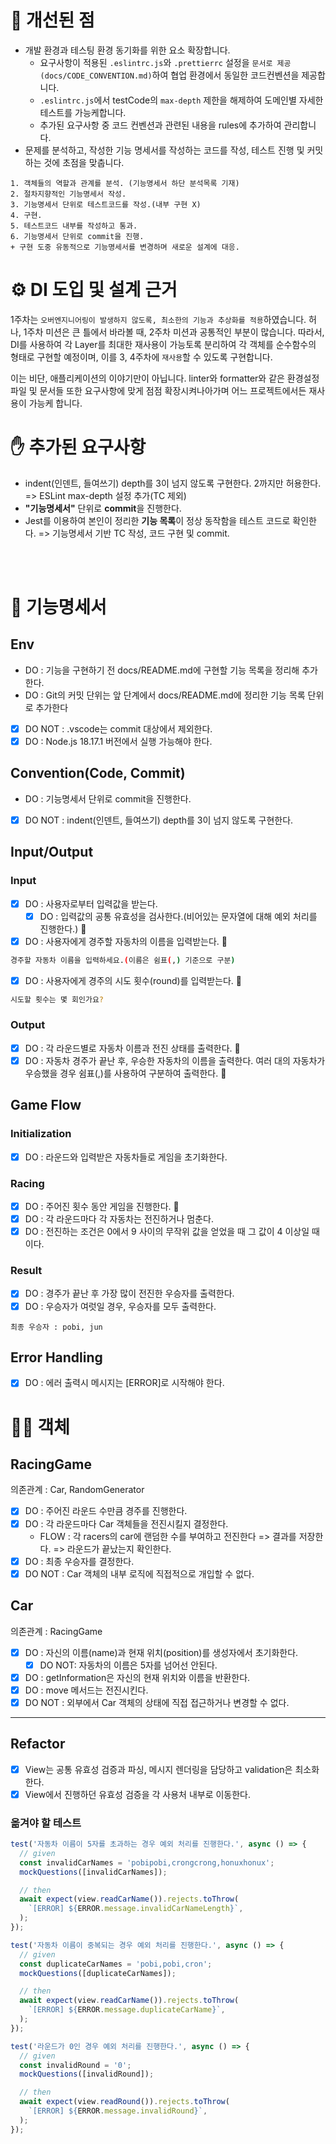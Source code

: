 # 🚀 개선된 점

- 개발 환경과 테스팅 환경 동기화를 위한 요소 확장합니다.
  - 요구사항이 적용된 `.eslintrc.js`와 `.prettierrc` 설정을 `문서로 제공(docs/CODE_CONVENTION.md)`하여 협업 환경에서 동일한 코드컨벤션을 제공합니다.
  - `.eslintrc.js`에서 testCode의 `max-depth` 제한을 해제하여 도메인별 자세한 테스트를 가능케합니다.
  - 추가된 요구사항 중 코드 컨벤션과 관련된 내용을 rules에 추가하여 관리합니다.
- 문제를 분석하고, 작성한 기능 명세서를 작성하는 코드를 작성, 테스트 진행 및 커밋하는 것에 초점을 맞춥니다.

```
1. 객체들의 역할과 관계를 분석. (기능명세서 하단 분석목록 기재)
2. 절차지향적인 기능명세서 작성.
3. 기능명세서 단위로 테스트코드를 작성.(내부 구현 X)
4. 구현.
5. 테스트코드 내부를 작성하고 통과.
6. 기능명세서 단위로 commit을 진행.
+ 구현 도중 유동적으로 기능명세서를 변경하며 새로운 설계에 대응.
```

# ⚙️ DI 도입 및 설계 근거

1주차는 `오버엔지니어링이 발생하지 않도록, 최소한의 기능과 추상화를 적용`하였습니다. 허나, 1주차 미션은 큰 틀에서 바라볼 때, 2주차 미션과 공통적인 부분이 많습니다. 따라서, DI를 사용하여 각 Layer를 최대한 재사용이 가능토록 분리하여 각 객체를 순수함수의 형태로 구현할 예정이며, 이를 3, 4주차에 `재사용`할 수 있도록 구현합니다.

이는 비단, 애플리케이션의 이야기만이 아닙니다. linter와 formatter와 같은 환경설정 파일 및 문서들 또한 요구사항에 맞게 점점 확장시켜나아가며 어느 프로젝트에서든 재사용이 가능케 합니다.

# ✋ 추가된 요구사항

- indent(인덴트, 들여쓰기) depth를 3이 넘지 않도록 구현한다. 2까지만 허용한다.
  => ESLint max-depth 설정 추가(TC 제외)
- **"기능명세서"** 단위로 **commit**을 진행한다.
- Jest를 이용하여 본인이 정리한 **기능 목록**이 정상 동작함을 테스트 코드로 확인한다.
  => 기능명세서 기반 TC 작성, 코드 구현 및 commit.

<br/>
<br/>

# 🎯 기능명세서

## Env

- DO : 기능을 구현하기 전 docs/README.md에 구현할 기능 목록을 정리해 추가한다.
- DO : Git의 커밋 단위는 앞 단계에서 docs/README.md에 정리한 기능 목록 단위로 추가한다
- [x] DO NOT : .vscode는 commit 대상에서 제외한다.
- [x] DO : Node.js 18.17.1 버전에서 실행 가능해야 한다.

## Convention(Code, Commit)

- DO : 기능명세서 단위로 commit을 진행한다.
- [x] DO NOT : indent(인덴트, 들여쓰기) depth를 3이 넘지 않도록 구현한다.

## Input/Output

### Input

- [x] DO : 사용자로부터 입력값을 받는다.
  - [x] DO : 입력값의 공통 유효성을 검사한다.(비어있는 문자열에 대해 예외 처리를 진행한다.) 🧿
- [x] DO : 사용자에게 경주할 자동차의 이름을 입력받는다. 🧿

```bash
경주할 자동차 이름을 입력하세요.(이름은 쉼표(,) 기준으로 구분)
```

- [x] DO : 사용자에게 경주의 시도 횟수(round)를 입력받는다. 🧿

```bash
시도할 횟수는 몇 회인가요?
```

### Output

- [x] DO : 각 라운드별로 자동차 이름과 전진 상태를 출력한다. 🧿
- [x] DO : 자동차 경주가 끝난 후, 우승한 자동차의 이름을 출력한다. 여러 대의 자동차가 우승했을 경우 쉼표(,)를 사용하여 구분하여 출력한다. 🧿

## Game Flow

### Initialization

- [x] DO : 라운드와 입력받은 자동차들로 게임을 초기화한다.

### Racing

- [x] DO : 주어진 횟수 동안 게임을 진행한다. 🧿
- [x] DO : 각 라운드마다 각 자동차는 전진하거나 멈춘다.
- [x] DO : 전진하는 조건은 0에서 9 사이의 무작위 값을 얻었을 때 그 값이 4 이상일 때이다.

### Result

- [x] DO : 경주가 끝난 후 가장 많이 전진한 우승자를 출력한다.
- [x] DO : 우승자가 여럿일 경우, 우승자를 모두 출력한다.

```shell
최종 우승자 : pobi, jun
```

## Error Handling

- [x] DO : 에러 출력시 메시지는 [ERROR]로 시작해야 한다.

# 🐱‍🐉 객체

## RacingGame

의존관계 : Car, RandomGenerator

- [x] DO : 주어진 라운드 수만큼 경주를 진행한다.
- [x] DO : 각 라운드마다 Car 객체들을 전진시킬지 결정한다.
  - FLOW : 각 racers의 car에 랜덤한 수를 부여하고 전진한다 => 결과를 저장한다. => 라운드가 끝났는지 확인한다.
- [x] DO : 최종 우승자를 결정한다.
- [x] DO NOT : Car 객체의 내부 로직에 직접적으로 개입할 수 없다.

## Car

의존관계 : RacingGame

- [x] DO : 자신의 이름(name)과 현재 위치(position)를 생성자에서 초기화한다.
  - [x] DO NOT: 자동차의 이름은 5자를 넘어선 안된다.
- [x] DO : getInformation은 자신의 현재 위치와 이름을 반환한다.
- [x] DO : move 메서드는 전진시킨다.
- [x] DO NOT : 외부에서 Car 객체의 상태에 직접 접근하거나 변경할 수 없다.

---

## Refactor

- [x] View는 공통 유효성 검증과 파싱, 메시지 렌더링을 담당하고 validation은 최소화한다.
- [x] View에서 진행하던 유효성 검증을 각 사용처 내부로 이동한다.

### 옮겨야 할 테스트

```js
test('자동차 이름이 5자를 초과하는 경우 예외 처리를 진행한다.', async () => {
  // given
  const invalidCarNames = 'pobipobi,crongcrong,honuxhonux';
  mockQuestions([invalidCarNames]);

  // then
  await expect(view.readCarName()).rejects.toThrow(
    `[ERROR] ${ERROR.message.invalidCarNameLength}`,
  );
});

test('자동차 이름이 중복되는 경우 예외 처리를 진행한다.', async () => {
  // given
  const duplicateCarNames = 'pobi,pobi,cron';
  mockQuestions([duplicateCarNames]);

  // then
  await expect(view.readCarName()).rejects.toThrow(
    `[ERROR] ${ERROR.message.duplicateCarName}`,
  );
});

test('라운드가 0인 경우 예외 처리를 진행한다.', async () => {
  // given
  const invalidRound = '0';
  mockQuestions([invalidRound]);

  // then
  await expect(view.readRound()).rejects.toThrow(
    `[ERROR] ${ERROR.message.invalidRound}`,
  );
});
```
